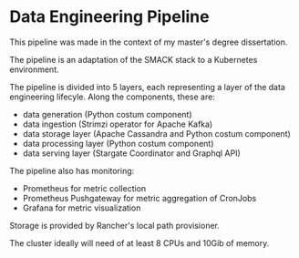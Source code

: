 # Data Engineering Pipeline
This pipeline was made in the context of my master's degree dissertation.

The pipeline is an adaptation of the SMACK stack to a Kubernetes environment.

The pipeline is divided into 5 layers, each representing a layer of the data engineering lifecyle.
Along the components, these are:
- data generation (Python costum component)
- data ingestion (Strimzi operator for Apache Kafka)
- data storage layer (Apache Cassandra and Python costum component)
- data processing layer (Python costum component)
- data serving layer (Stargate Coordinator and Graphql API) 

The pipeline also has monitoring:
- Prometheus for metric collection
- Prometheus Pushgateway for metric aggregation of CronJobs
- Grafana for metric visualization

Storage is provided by Rancher's local path provisioner.

The cluster ideally will need of at least 8 CPUs and 10Gib of memory.

